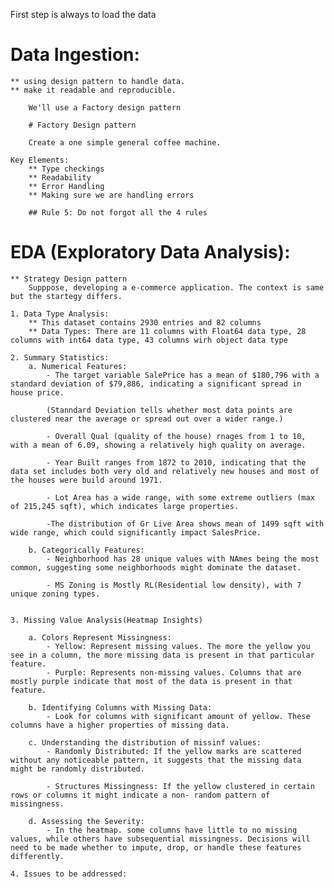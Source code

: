 First step is always to load the data

# Data Ingestion:

    ** using design pattern to handle data.
    ** make it readable and reproducible.

        We'll use a Factory design pattern

        # Factory Design pattern

        Create a one simple general coffee machine.

    Key Elements:
        ** Type checkings
        ** Readability
        ** Error Handling
        ** Making sure we are handling errors

        ## Rule 5: Do not forgot all the 4 rules

# EDA (Exploratory Data Analysis):

    ** Strategy Design pattern
        Supppose, developing a e-commerce application. The context is same but the startegy differs.

    1. Data Type Analysis:
        ** This dataset contains 2930 entries and 82 columns
        ** Data Types: There are 11 columns with Float64 data type, 28 columns with int64 data type, 43 columns wirh object data type

    2. Summary Statistics:
        a. Numerical Features:
            - The target variable SalePrice has a mean of $180,796 with a standard deviation of $79,886, indicating a significant spread in house price.
            
            (Stanndard Deviation tells whether most data points are clustered near the average or spread out over a wider range.)
            
            - Overall Qual (quality of the house) rnages from 1 to 10, with a mean of 6.09, showing a relatively high quality on average.

            - Year Built ranges from 1872 to 2010, indicating that the data set includes both very old and relatively new houses and most of the houses were build around 1971.

            - Lot Area has a wide range, with some extreme outliers (max of 215,245 sqft), which indicates large properties.

            -The distribution of Gr Live Area shows mean of 1499 sqft with wide range, which could significantly impact SalesPrice.

        b. Categorically Features:
            - Neighborhood has 28 unique values with NAmes being the most common, suggesting some neighborhoods might dominate the dataset.

            - MS Zoning is Mostly RL(Residential low density), with 7 unique zoning types.

        
    3. Missing Value Analysis(Heatmap Insights)

        a. Colors Represent Missingness:
            - Yellow: Represent missing values. The more the yellow you see in a column, the more missing data is present in that particular feature.
            - Purple: Represents non-missing values. Columns that are mostly purple indicate that most of the data is present in that feature.

        b. Identifying Columns with Missing Data:
            - Look for columns with significant amount of yellow. These columns have a higher properties of missing data.
        
        c. Understanding the distribution of missinf values:
            - Randomly Distributed: If the yellow marks are scattered without any noticeable pattern, it suggests that the missing data might be randomly distributed.

            - Structures Missingness: If the yellow clustered in certain rows or columns it might indicate a non- random pattern of missingness.

        d. Assessing the Severity:
            - In the heatmap. some columns have little to no missing values, while others have subsequential missingness. Decisions will need to be made whether to impute, drop, or handle these features differently.

    4. Issues to be addressed:
        



